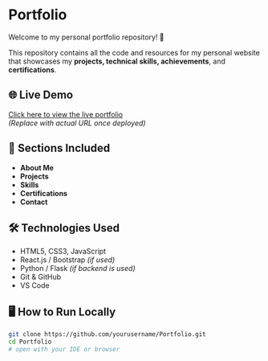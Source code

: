 # Portfolio

Welcome to my personal portfolio repository! 🚀 

This repository contains all the code and resources for my personal website that showcases my **projects, technical skills, achievements**, and **certifications**.

## 🌐 Live Demo
[Click here to view the live portfolio](https://your-live-portfolio-link.com)  
*(Replace with actual URL once deployed)*

## 📌 Sections Included
- **About Me**
- **Projects**
- **Skills**
- **Certifications**
- **Contact**

## 🛠️ Technologies Used
- HTML5, CSS3, JavaScript
- React.js / Bootstrap *(if used)*
- Python / Flask *(if backend is used)*
- Git & GitHub
- VS Code

## 🖥️ How to Run Locally
```bash
git clone https://github.com/yourusername/Portfolio.git
cd Portfolio
# open with your IDE or browser
 
